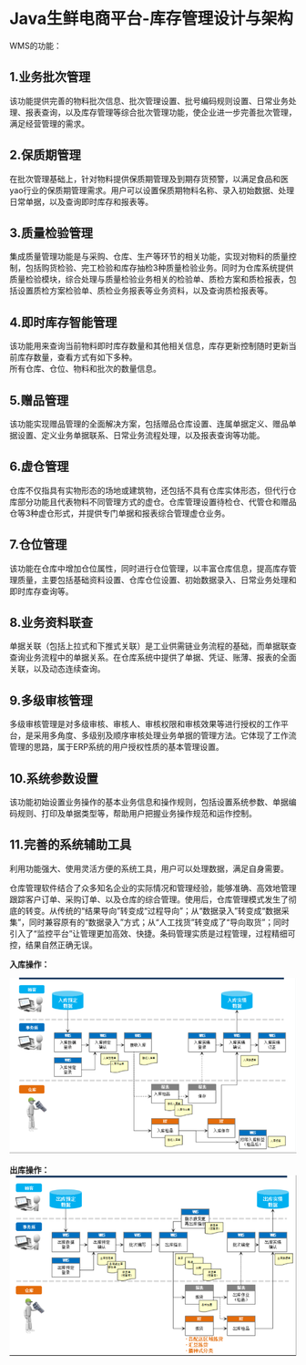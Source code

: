 # Java生鲜电商平台-库存管理设计与架构

WMS的功能：

## 1.业务批次管理

该功能提供完善的物料批次信息、批次管理设置、批号编码规则设置、日常业务处理、报表查询，以及库存管理等综合批次管理功能，使企业进一步完善批次管理，满足经营管理的需求。

## 2.保质期管理

在批次管理基础上，针对物料提供保质期管理及到期存货预警，以满足食品和医yao行业的保质期管理需求。用户可以设置保质期物料名称、录入初始数据、处理日常单据，以及查询即时库存和报表等。

## 3.质量检验管理  
集成质量管理功能是与采购、仓库、生产等环节的相关功能，实现对物料的质量控制，包括购货检验、完工检验和库存抽检3种质量检验业务。同时为仓库系统提供质量检验模块，综合处理与质量检验业务相关的检验单、质检方案和质检报表，包括设置质检方案检验单、质检业务报表等业务资料，以及查询质检报表等。

## 4.即时库存智能管理  
该功能用来查询当前物料即时库存数量和其他相关信息，库存更新控制随时更新当前库存数量，查看方式有如下多种。  
所有仓库、仓位、物料和批次的数量信息。

## 5.赠品管理  
该功能实现赠品管理的全面解决方案，包括赠品仓库设置、连属单据定义、赠品单据设置、定义业务单据联系、日常业务流程处理，以及报表查询等功能。

## 6.虚仓管理  
仓库不仅指具有实物形态的场地或建筑物，还包括不具有仓库实体形态，但代行仓库部分功能且代表物料不同管理方式的虚仓。仓库管理设置待检仓、代管仓和赠品仓等3种虚仓形式，并提供专门单据和报表综合管理虚仓业务。

## 7.仓位管理  
该功能在仓库中增加仓位属性，同时进行仓位管理，以丰富仓库信息，提高库存管理质量，主要包括基础资料设置、仓库仓位设置、初始数据录入、日常业务处理和即时库存查询等。

## 8.业务资料联查  
单据关联（包括上拉式和下推式关联）是工业供需链业务流程的基础，而单据联查查询业务流程中的单据关系。在仓库系统中提供了单据、凭证、账薄、报表的全面关联，以及动态连续查询。

## 9.多级审核管理  
多级审核管理是对多级审核、审核人、审核权限和审核效果等进行授权的工作平台，是采用多角度、多级别及顺序审核处理业务单据的管理方法。它体现了工作流管理的思路，属于ERP系统的用户授权性质的基本管理设置。

## 10.系统参数设置  
该功能初始设置业务操作的基本业务信息和操作规则，包括设置系统参数、单据编码规则、打印及单据类型等，帮助用户把握业务操作规范和运作控制。

## 11.完善的系统辅助工具  
利用功能强大、使用灵活方便的系统工具，用户可以处理数据，满足自身需要。

仓库管理软件结合了众多知名企业的实际情况和管理经验，能够准确、高效地管理跟踪客户订单、采购订单、以及仓库的综合管理。使用后，仓库管理模式发生了彻底的转变。从传统的“结果导向”转变成“过程导向”；从“数据录入”转变成“数据采集”，同时兼容原有的“数据录入”方式；从“人工找货”转变成了“导向取货”；同时引入了“监控平台”让管理更加高效、快捷。条码管理实质是过程管理，过程精细可控，结果自然正确无误。  

**入库操作：**

![](/static/image/641237-20180603205451566-233732532.png)

**出库操作：**  
![](/static/image/641237-20180603205514240-954483855.png)

